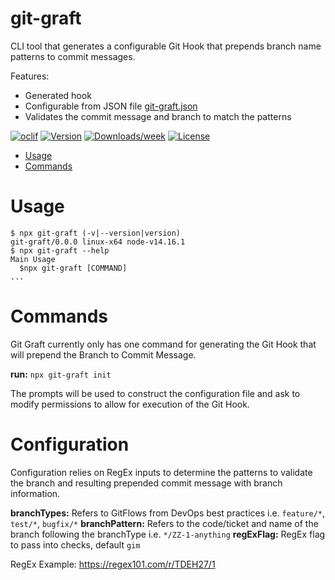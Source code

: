 # git-graft

CLI tool that generates a configurable Git Hook that prepends branch name patterns to commit messages.

Features:

- Generated hook
- Configurable from JSON file [git-graft.json](#configuration)
- Validates the commit message and branch to match the patterns

[![oclif](https://img.shields.io/badge/cli-oclif-brightgreen.svg)](https://oclif.io)
[![Version](https://img.shields.io/npm/v/git-graft.svg)](https://npmjs.org/package/git-graft)
[![Downloads/week](https://img.shields.io/npm/dw/git-graft.svg)](https://npmjs.org/package/git-graft)
[![License](https://img.shields.io/npm/l/git-graft.svg)](https://github.com/JacobMGEvans/git-graft/blob/master/package.json)

- [Usage](#usage)
- [Commands](#commands)

# Usage

```sh-session
$ npx git-graft (-v|--version|version)
git-graft/0.0.0 linux-x64 node-v14.16.1
$ npx git-graft --help
Main Usage
  $npx git-graft [COMMAND]
...
```

# Commands

Git Graft currently only has one command for generating the Git Hook that will prepend the Branch to Commit Message.

**run:**
`npx git-graft init`

The prompts will be used to construct the configuration file and ask to modify permissions to allow for execution of the Git Hook.

# Configuration

Configuration relies on RegEx inputs to determine the patterns to validate the branch and resulting prepended commit message with branch
information.

**branchTypes:** Refers to GitFlows from DevOps best practices i.e. `feature/*`, `test/*`, `bugfix/*`
**branchPattern:** Refers to the code/ticket and name of the branch following the branchType i.e. `*/ZZ-1-anything`
**regExFlag:** RegEx flag to pass into checks, default `gim`

RegEx Example:
https://regex101.com/r/TDEH27/1
